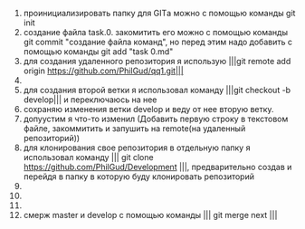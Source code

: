 1. проинициализировать папку для GITа можно с помощью команды git init <br>
2. создание файла task.0. закомитить его можно с помощью команды git commit "создание файла команд", но перед этим надо добавить с помощью команды git add "task 0.md"<br>
3. для создания удаленного репозитория я использую |||git remote add origin https://github.com/PhilGud/qq1.git|||<br>
4.  <br>
5. для создания второй ветки я использовал команду |||git checkout -b develop||| и переключаюсь на нее<br>
6. сохраняю изменения ветки develop и веду от нее вторую ветку.<br>
7. допуустим я что-то изменил (Добавить первую строку в текстовом файле, закоммитить и запушить на remote(на удаленный репозиторий))<br>
8. для клонирования свое репозитория в отдельную папку я использовал команду ||| git clone https://github.com/PhilGud/Development |||, предварительно создав и перейдя в папку в которую буду клонировать репозиторий<br>
9. 
10. 
11. 
12. смерж master и develop с помощью команды ||| git merge  next ||| 